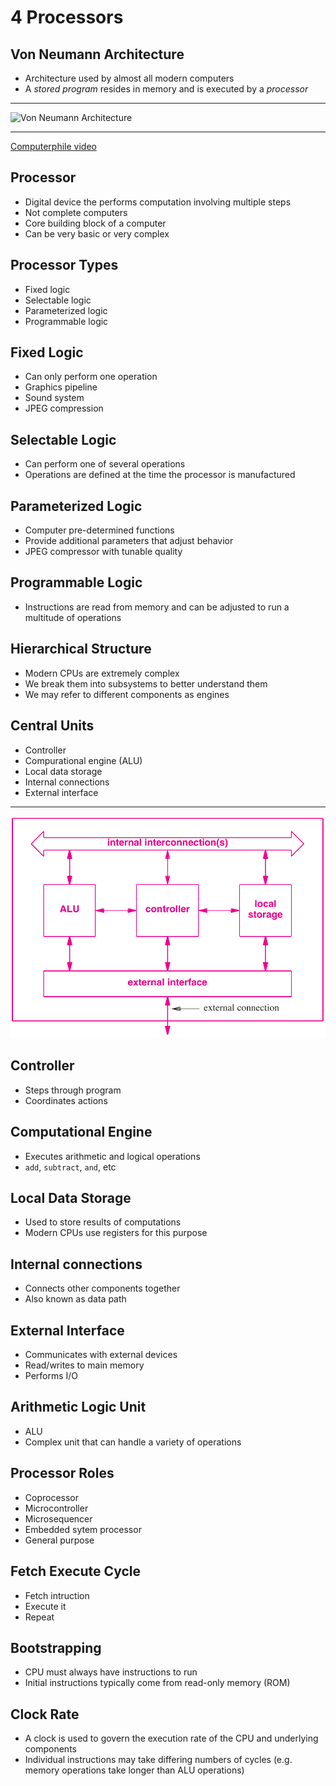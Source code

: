4 Processors
============

Von Neumann Architecture
------------------------

- Architecture used by almost all modern computers
- A *stored program* resides in memory and is executed by a *processor*

---

![Von Neumann Architecture](https://upload.wikimedia.org/wikipedia/commons/e/e5/Von_Neumann_Architecture.svg)

---

[Computerphile video](https://www.youtube.com/watch?v=Ml3-kVYLNr8)

Processor
---------

- Digital device the performs computation involving multiple steps
- Not complete computers
- Core building block of a computer
- Can be very basic or very complex

Processor Types
---------------

- Fixed logic
- Selectable logic
- Parameterized logic
- Programmable logic

Fixed Logic
-----------

- Can only perform one operation
- Graphics pipeline
- Sound system
- JPEG compression

Selectable Logic
----------------

- Can perform one of several operations
- Operations are defined at the time the processor is manufactured

Parameterized Logic
-------------------

- Computer pre-determined functions
- Provide additional parameters that adjust behavior
- JPEG compressor with tunable quality

Programmable Logic
------------------

- Instructions are read from memory and can be adjusted to run a multitude of operations

Hierarchical Structure
----------------------

- Modern CPUs are extremely complex
- We break them into subsystems to better understand them
- We may refer to different components as engines

Central Units
-------------

- Controller
- Compurational engine (ALU)
- Local data storage
- Internal connections
- External interface

---

![Major Units](media/4-3.png)

Controller
----------

- Steps through program
- Coordinates actions

Computational Engine
--------------------

- Executes arithmetic and logical operations
- `add`, `subtract`, `and`, etc

Local Data Storage
------------------

- Used to store results of computations
- Modern CPUs use registers for this purpose

Internal connections
--------------------

- Connects other components together
- Also known as data path

External Interface
------------------

- Communicates with external devices
- Read/writes to main memory
- Performs I/O

Arithmetic Logic Unit
---------------------

- ALU
- Complex unit that can handle a variety of operations

Processor Roles
---------------

- Coprocessor
- Microcontroller
- Microsequencer
- Embedded sytem processor
- General purpose

Fetch Execute Cycle
-------------------

- Fetch intruction
- Execute it
- Repeat

Bootstrapping
-------------

- CPU must always have instructions to run
- Initial instructions typically come from read-only memory (ROM)

Clock Rate
----------

- A clock is used to govern the execution rate of the CPU and underlying components
- Individual instructions may take differing numbers of cycles (e.g. memory operations take longer than ALU operations)
